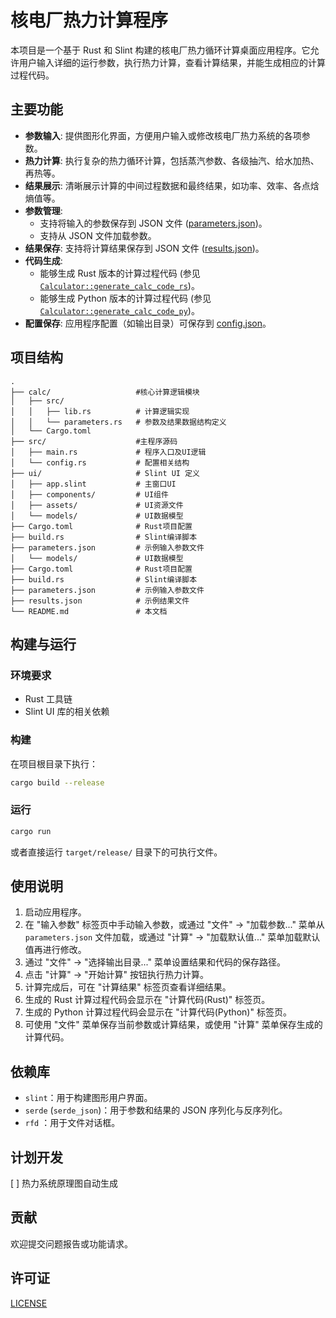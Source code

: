 # 核电厂热力计算程序

本项目是一个基于 Rust 和 Slint 构建的核电厂热力循环计算桌面应用程序。它允许用户输入详细的运行参数，执行热力计算，查看计算结果，并能生成相应的计算过程代码。

## 主要功能

*   **参数输入**: 提供图形化界面，方便用户输入或修改核电厂热力系统的各项参数。
*   **热力计算**: 执行复杂的热力循环计算，包括蒸汽参数、各级抽汽、给水加热、再热等。
*   **结果展示**: 清晰展示计算的中间过程数据和最终结果，如功率、效率、各点焓熵值等。
*   **参数管理**:
    *   支持将输入的参数保存到 JSON 文件 ([parameters.json](parameters.json))。
    *   支持从 JSON 文件加载参数。
*   **结果保存**: 支持将计算结果保存到 JSON 文件 ([results.json](results.json))。
*   **代码生成**:
    *   能够生成 Rust 版本的计算过程代码 (参见 [`Calculator::generate_calc_code_rs`](calc/src/lib.rs))。
    *   能够生成 Python 版本的计算过程代码 (参见 [`Calculator::generate_calc_code_py`](calc/src/lib.rs))。
*   **配置保存**: 应用程序配置（如输出目录）可保存到 [config.json](config.json)。

## 项目结构

```
.
├── calc/                   #核心计算逻辑模块
│   ├── src/
│   │   ├── lib.rs          # 计算逻辑实现
│   │   └── parameters.rs   # 参数及结果数据结构定义
│   └── Cargo.toml
├── src/                    #主程序源码
│   ├── main.rs             # 程序入口及UI逻辑
│   └── config.rs           # 配置相关结构
├── ui/                     # Slint UI 定义
│   ├── app.slint           # 主窗口UI
│   ├── components/         # UI组件
│   ├── assets/             # UI资源文件
│   └── models/             # UI数据模型
├── Cargo.toml              # Rust项目配置
├── build.rs                # Slint编译脚本
├── parameters.json         # 示例输入参数文件
│   └── models/             # UI数据模型
├── Cargo.toml              # Rust项目配置
├── build.rs                # Slint编译脚本
├── parameters.json         # 示例输入参数文件
├── results.json            # 示例结果文件
└── README.md               # 本文档
```

## 构建与运行

### 环境要求

*   Rust 工具链
*   Slint UI 库的相关依赖

### 构建

在项目根目录下执行：

```sh
cargo build --release
```

### 运行

```sh
cargo run
```

或者直接运行 `target/release/` 目录下的可执行文件。

## 使用说明

1.  启动应用程序。
2.  在 "输入参数" 标签页中手动输入参数，或通过 "文件" -> "加载参数..." 菜单从 `parameters.json` 文件加载，或通过 "计算" -> "加载默认值..." 菜单加载默认值再进行修改。
3.  通过 "文件" -> "选择输出目录..." 菜单设置结果和代码的保存路径。
4.  点击 "计算" -> "开始计算" 按钮执行热力计算。
5.  计算完成后，可在 "计算结果" 标签页查看详细结果。
6.  生成的 Rust 计算过程代码会显示在 "计算代码(Rust)" 标签页。
7.  生成的 Python 计算过程代码会显示在 "计算代码(Python)" 标签页。
8.  可使用 "文件" 菜单保存当前参数或计算结果，或使用 "计算" 菜单保存生成的计算代码。

## 依赖库

*   `slint`：用于构建图形用户界面。
*   `serde` (`serde_json`)：用于参数和结果的 JSON 序列化与反序列化。
*   `rfd` ：用于文件对话框。

## 计划开发
[ ] 热力系统原理图自动生成

## 贡献

欢迎提交问题报告或功能请求。

## 许可证

[LICENSE](LICENSE)